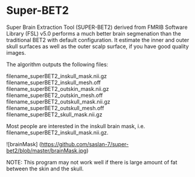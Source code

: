# Super-BET2
Super Brain Extraction Tool (SUPER-BET2) derived from FMRIB Software Library (FSL) v5.0 performs a much better brain segmenation than the traditional BET2 with default configuration. It estimate the inner and outer skull surfaces as well as the outer scalp surface, if you have good quality images.

The algorithm outputs the following files:

filename_superBET2_inskull_mask.nii.gz
filename_superBET2_inskull_mesh.off
filename_superBET2_outskin_mask.nii.gz
filename_superBET2_outskin_mesh.off
filename_superBET2_outskull_mask.nii.gz
filename_superBET2_outskull_mesh.off
filename_superBET2_skull_mask.nii.gz

Most people are interested in the inskull brain mask, i.e. filename_superBET2_inskull_mask.nii.gz.

![brainMask] (https://github.com/saslan-7/super-bet2/blob/master/brainMask.jpg)

NOTE: This program may not work well if there is large amount of fat between the skin and the skull.
